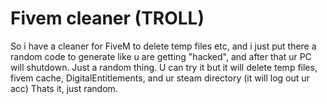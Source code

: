 # Fivem cleaner (TROLL)
So i have a cleaner for FiveM to delete temp files etc, and i just put there a random code to generate like u are getting "hacked", and after that ur PC will shutdown. 
Just a random thing. U can try it but it will delete temp files, fivem cache, DigitalEntitlements, and ur steam directory (it will log out ur acc)
Thats it, just random.
